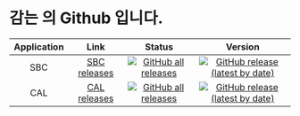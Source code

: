 감는 의 Github 입니다.
===
Application | Link | Status | Version
:---:|:---:|:---:|:---:
SBC | [SBC releases](https://github.com/CSense-O2/SBC/releases) | [![GitHub all releases](https://img.shields.io/github/downloads/CSense-O2/SBC/total?color=brightgreen&logo=github&style=flat-square)](https://github.com/CSense-O2/SBC/releases) | [![GitHub release (latest by date)](https://img.shields.io/github/v/release/CSense-O2/SBC?logo=github&style=social)](https://github.com/CSense-O2/SBC/releases)
CAL | [CAL releases](https://github.com/CSense-O2/CAL/releases) | [![GitHub all releases](https://img.shields.io/github/downloads/CSense-O2/CAL/total?color=brightgreen&logo=github&style=flat-square)](https://github.com/CSense-O2/CAL/releases) | [![GitHub release (latest by date)](https://img.shields.io/github/v/release/CSense-O2/CAL?logo=github&style=social)](https://github.com/CSense-O2/CAL/releases)
